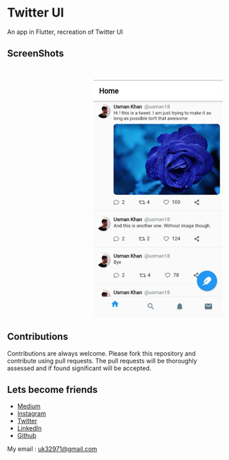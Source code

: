 # Twitter UI
  An app in Flutter, recreation of Twitter UI

## ScreenShots

<br>

<img height=550 width=300 hspace=200 src="https://github.com/usman18/Twiiter-UI/blob/master/Screenshots/Twitter_UI.JPG"
/>
## Contributions
Contributions are always welcome. Please fork this repository and contribute using pull requests. The pull requests will be thoroughly assessed and if found significant will be accepted.

## Lets become friends
- [Medium](https://medium.com/@usman18)
- [Instagram](https://www.instagram.com/usman__khan18)
- [Twitter](https://www.twitter.com/khan_usman_18)
- [LinkedIn](https://www.linkedin.com/in/usman-khan-7b04b1138)
- [Github](https://github.com/usman18)

My email : uk32971@gmail.com
